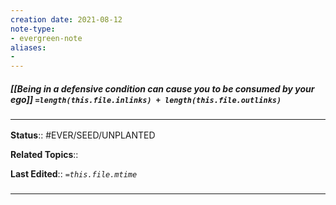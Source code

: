 ```yaml
---
creation date: 2021-08-12
note-type: 
- evergreen-note
aliases:
- 
---
```


##### [[Being in a defensive condition can cause you to be consumed by your ego]] `=length(this.file.inlinks) + length(this.file.outlinks)`



### <hr class="footnote"/>

**Status**:: #EVER/SEED/UNPLANTED 

**Related Topics**:: 
	
**Last Edited**:: *`=this.file.mtime`*
	
### <hr class="references"/>
